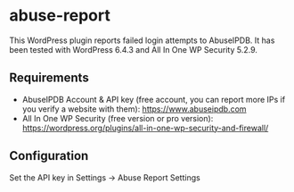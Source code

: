 # abuse-report

This WordPress plugin reports failed login attempts to AbuseIPDB. It has been tested with WordPress 6.4.3 and All In One WP Security 5.2.9.

## Requirements

* AbuseIPDB Account & API key (free account, you can report more IPs if you verify a website with them): https://www.abuseipdb.com 
* All In One WP Security (free version or pro version): https://wordpress.org/plugins/all-in-one-wp-security-and-firewall/

## Configuration

Set the API key in Settings -> Abuse Report Settings